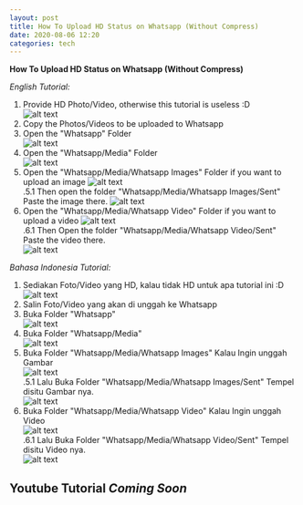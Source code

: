 ```yaml
---
layout: post
title: How To Upload HD Status on Whatsapp (Without Compress)
date: 2020-08-06 12:20
categories: tech
---
```

**How To Upload HD Status on Whatsapp (Without Compress)**  



_English Tutorial:_  

1. Provide HD Photo/Video, otherwise this tutorial is useless :D  
![alt text](https://images2.imgbox.com/49/4b/8ImVaS2u_o.jpg)  
2. Copy the Photos/Videos to be uploaded to Whatsapp
3. Open the "Whatsapp" Folder  
![alt text](https://images2.imgbox.com/d8/25/z68HEhCL_o.jpg)  
4. Open the "Whatsapp/Media" Folder  
![alt text](https://images2.imgbox.com/3c/26/qS1G1hgJ_o.jpg)  
5. Open the "Whatsapp/Media/Whatsapp Images" Folder if you want to upload an image
![alt text](https://images2.imgbox.com/71/59/kTEB3dwt_o.jpg)  
  .5.1 Then open the folder "Whatsapp/Media/Whatsapp Images/Sent" Paste the image there.
![alt text](https://images2.imgbox.com/b4/42/b9FLEKnv_o.jpg)  
6. Open the "Whatsapp/Media/Whatsapp Video" Folder if you want to upload a video
![alt text](https://images2.imgbox.com/87/2a/HNELb4ex_o.jpg)  
  .6.1 Then Open the folder "Whatsapp/Media/Whatsapp Video/Sent" Paste the video there.  
![alt text](https://images2.imgbox.com/36/e2/DpkdEdrN_o.jpg)  

_Bahasa Indonesia Tutorial:_

1. Sediakan Foto/Video yang HD, kalau tidak HD untuk apa tutorial ini :D  
![alt text](https://images2.imgbox.com/49/4b/8ImVaS2u_o.jpg)  
2. Salin Foto/Video yang akan di unggah ke Whatsapp
3. Buka Folder "Whatsapp"  
![alt text](https://images2.imgbox.com/d8/25/z68HEhCL_o.jpg)  
4. Buka Folder "Whatsapp/Media"  
![alt text](https://images2.imgbox.com/3c/26/qS1G1hgJ_o.jpg)  
5. Buka Folder "Whatsapp/Media/Whatsapp Images" Kalau Ingin unggah Gambar  
![alt text](https://images2.imgbox.com/71/59/kTEB3dwt_o.jpg)  
 .5.1 Lalu Buka Folder "Whatsapp/Media/Whatsapp Images/Sent" Tempel disitu Gambar nya.  
![alt text](https://images2.imgbox.com/b4/42/b9FLEKnv_o.jpg)  
6. Buka Folder "Whatsapp/Media/Whatsapp Video" Kalau Ingin unggah Video  
![alt text](https://images2.imgbox.com/87/2a/HNELb4ex_o.jpg)  
 .6.1 Lalu Buka Folder "Whatsapp/Media/Whatsapp Video/Sent" Tempel disitu Video nya.  
![alt text](https://images2.imgbox.com/36/e2/DpkdEdrN_o.jpg)  


## Youtube Tutorial _Coming Soon_
